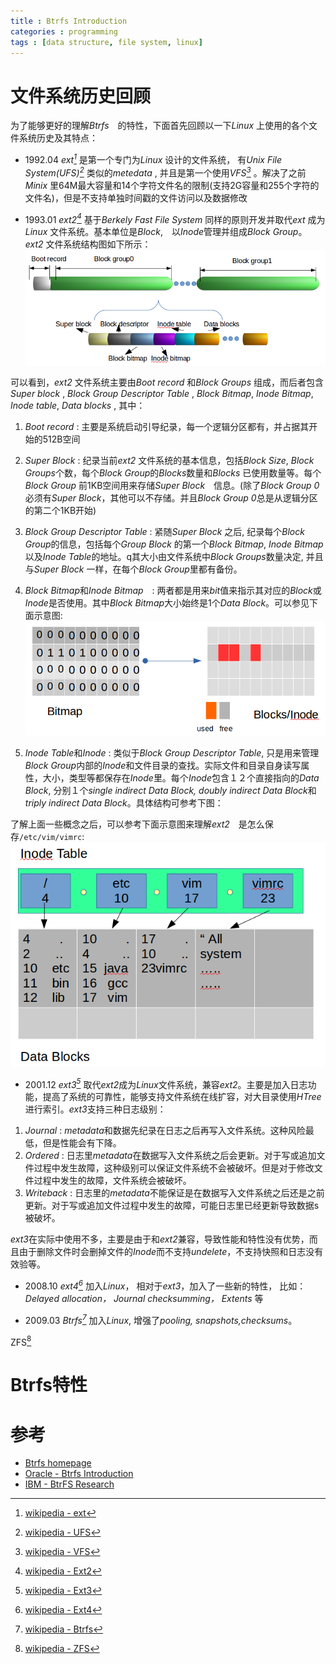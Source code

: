 ```yaml
---
title : Btrfs Introduction
categories : programming
tags : [data structure, file system, linux]
---
```


# 文件系统历史回顾

为了能够更好的理解*Btrfs*　的特性，下面首先回顾以一下*Linux* 上使用的各个文件系统历史及其特点：

* 1992.04 *ext[^1]* 是第一个专门为*Linux* 设计的文件系统， 有*Unix File System(UFS)[^3]* 类似的*metedata* , 并且是第一个使用*VFS[^4]* 。解决了之前*Minix* 里64M最大容量和14个字符文件名的限制(支持2G容量和255个字符的文件名)，但是不支持单独时间戳的文件访问以及数据修改

* 1993.01 *ext2[^5]* 基于*Berkely Fast File System* 同样的原则开发并取代*ext* 成为*Linux* 文件系统。基本单位是*Block*,　以*Inode*管理并组成*Block Group*。
   *ext2* 文件系统结构图如下所示：
![ext2 structure](/assets/images/ext2fs.png) 

可以看到，*ext2* 文件系统主要由*Boot record* 和*Block Groups* 组成，而后者包含*Super block* , *Block Group Descriptor Table* , *Block Bitmap*, *Inode Bitmap*, *Inode table*, *Data blocks* , 其中：　

1. *Boot record* : 主要是系统启动引导纪录，每一个逻辑分区都有，并占据其开始的512B空间　   
2. *Super Block* : 纪录当前*ext2* 文件系统的基本信息，包括*Block Size*, *Block Groups*个数，每个*Block Group*的*Blocks*数量和*Blocks* 已使用数量等。每个*Block Group* 前1KB空间用来存储*Super Block*　信息。(除了*Block Group 0*必须有*Super Block*，其他可以不存储。并且*Block Group 0*总是从逻辑分区的第二个1KB开始)
3. *Block Group Descriptor Table* : 紧随*Super Block* 之后, 纪录每个*Block Group*的信息，包括每个*Group Block* 的第一个*Block Bitmap*, *Inode Bitmap*以及*Inode Table*的地址。q其大小由文件系统中*Block Groups*数量决定, 并且与*Super Block* 一样，在每个*Block Group*里都有备份。
4. *Block Bitmap*和*Inode Bitmap*　: 两者都是用来*bit*值来指示其对应的*Block*或*Inode*是否使用。其中*Block Bitmap*大小始终是1个*Data Block*。可以参见下面示意图:
![ext2 bitmap](/assets/images/ext2fs_bitmap.png)

5. *Inode Table*和*Inode* : 类似于*Block Group Descriptor Table*, 只是用来管理*Block Group*内部的*Inode*和文件目录的查找。实际文件和目录自身读写属性，大小，类型等都保存在*Inode*里。每个*Inode*包含１２个直接指向的*Data Block*, 分别１个*single indirect Data Block, doubly indirect Data Block*和*triply indirect Data Block*。具体结构可参考下图：

了解上面一些概念之后，可以参考下面示意图来理解*ext2*　是怎么保存`/etc/vim/vimrc`:
![ext2 file](/assets/images/ext2-file.png)

* 2001.12 *ext3[^6]* 取代*ext2*成为*Linux*文件系统，兼容*ext2*。主要是加入日志功能，提高了系统的可靠性，能够支持文件系统在线扩容，对大目录使用*HTree*进行索引。*ext3*支持三种日志级别：

1. *Journal* : *metadata*和数据先纪录在日志之后再写入文件系统。这种风险最低，但是性能会有下降。
2. *Ordered* : 日志里*metadata*在数据写入文件系统之后会更新。对于写或追加文件过程中发生故障，这种级别可以保证文件系统不会被破坏。但是对于修改文件过程中发生的故障，文件系统会被破坏。
3. *Writeback* : 日志里的*metadata*不能保证是在数据写入文件系统之后还是之前更新。对于写或追加文件过程中发生的故障，可能日志里已经更新导致数据s被破坏。

*ext3*在实际中使用不多，主要是由于和*ext2*兼容，导致性能和特性没有优势，而且由于删除文件时会删掉文件的*Inode*而不支持*undelete*，不支持快照和日志没有效验等。

* 2008.10 *ext4[^9]* 加入*Linux*， 相对于*ext3*，加入了一些新的特性， 比如：*Delayed allocation， Journal checksumming， Extents* 等

* 2009.03 *Btrfs[^8]* 加入*Linux*, 增强了*pooling, snapshots,checksums*。


ZFS[^2]

# Btrfs特性

# 参考

* [Btrfs homepage](https://btrfs.wiki.kernel.org/index.php/Main_Page)  
* [Oracle - Btrfs Introduction](https://oss.oracle.com/projects/btrfs/dist/documentation/btrfs-ukuug.pdf)  
* [IBM - BtrFS Research](http://domino.research.ibm.com/library/cyberdig.nsf/papers/6E1C5B6A1B6EDD9885257A38006B6130/$File/rj10501.pdf)

[^1]: [wikipedia - ext](https://en.wikipedia.org/wiki/Extended_file_system)  
[^2]: [wikipedia - ZFS](https://en.wikipedia.org/wiki/ZFS)
[^3]: [wikipedia - UFS](https://en.wikipedia.org/wiki/Unix_file_system)
[^4]: [wikipedia - VFS](https://en.wikipedia.org/wiki/Virtual_file_system)
[^5]: [wikipedia - Ext2](https://en.wikipedia.org/wiki/Ext2)
[^6]: [wikipedia - Ext3](https://en.wikipedia.org/wiki/Ext3)
[^7]: [wikipedia - Ext3](https://en.wikipedia.org/wiki/Ext3)
[^8]: [wikipedia - Btrfs](https://en.wikipedia.org/wiki/Btrfs)
[^9]: [wikipedia - Ext4](https://en.wikipedia.org/wiki/Ext4)

